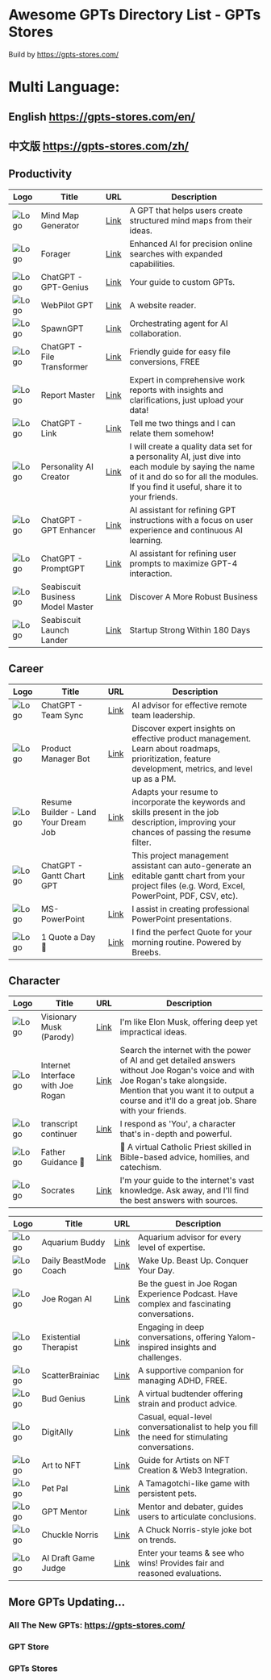 # Awesome GPTs Directory List - GPTs Stores

Build by https://gpts-stores.com/

# Multi Language:
## English https://gpts-stores.com/en/
## 中文版 https://gpts-stores.com/zh/

## Productivity
| Logo                                                                                                         | Title                             | URL                                                          | Description                                                                                                       |
| ------------------------------------------------------------------------------------------------------------ | --------------------------------- | ------------------------------------------------------------ | ----------------------------------------------------------------------------------------------------------------- |
| ![Logo](https://files.oaiusercontent.com/file-IQxBqpaTqox6nCS1VMILQjRX?se=2123-10-23T11%3A09%3A00Z&sp=r&sv=2021-08-06&sr=b&rscc=max-age%3D31536000%2C%20immutable&rscd=attachment%3B%20filename%3D20231116-100128.jpg&sig=Y1%2BZu5/6x1RF929lXuVHu0RcsPjlJS9JyUoX52aOz%2BM%3D) | Mind Map Generator                | [Link](https://chat.openai.com/g/g-XpOL64iRH-mind-map-generator) | A GPT that helps users create structured mind maps from their ideas.                                             |
| ![Logo](https://files.oaiusercontent.com/file-VzoNkrjhiqUxn2mGsYktu4ep?se=2123-10-19T14%3A12%3A21Z&sp=r&sv=2021-08-06&sr=b&rscc=max-age%3D31536000%2C%20immutable&rscd=attachment%3B%20filename%3D0e01c800-b460-47af-abc9-becdd55d838b.png&sig=qSidDnLKvyDuQ%2B%2B2qHod8drxKMQ9AD9GJpZT5P1D298%3D)      | Forager                           | [Link](https://chat.openai.com/g/g-yMn1RH7Rt-forager)         | Enhanced AI for precision online searches with expanded capabilities.                                           |
| ![Logo](https://files.oaiusercontent.com/file-5OleGm3v3wwfji9rAw0wGcu7?se=2123-10-17T05%3A08%3A19Z&sp=r&sv=2021-08-06&sr=b&rscc=max-age%3D31536000%2C%20immutable&rscd=attachment%3B%20filename%3D9644b1d8-5076-42c7-baca-38a4f2450d56.png&sig=uyIPt/VzOxHIqIFWMoWXo%2Bt%2B4eEhu0xNVZ%2BeiKPqQqA%3D) | ChatGPT - GPT-Genius              | [Link](https://chat.openai.com/g/g-2z2mDEeZ2-gpt-genius)    | Your guide to custom GPTs.                                                                                       |
| ![Logo](https://files.oaiusercontent.com/file-EtMIyywb1kca8KcaZZpVvZXv?se=2123-10-23T19%3A56%3A11Z&sp=r&sv=2021-08-06&sr=b&rscc=max-age%3D31536000%2C%20immutable&rscd=attachment%3B%20filename%3DDALL%25C2%25B7E%25202023-11-15%252021.57.25%2520-%2520An%2520image%2520of%2520a%2520wizard%2520in%2520a%2520dark%2520blue%2520robe%2520with%2520silver%2520star%2520patterns%252C%2520standing%2520on%2520a%2520podium%252C%2520conducting%2520a%2520futuristic%2520orchestra%2520with%2520holographic%2520instrumen.png&sig=tyzB5yqkhQROmqWp%2BuHlXRfXlCClHy%2BMbe/HJd31KpY%3D)  | WebPilot GPT                     | [Link](https://chat.openai.com/g/g-ATOVBEOSz-webpilot-gpt)   | A website reader.                                                                                                 |
| ![Logo](https://images.spr.so/cdn-cgi/imagedelivery/j42No7y-dcokJuNgXeA0ig/9b6f80e0-3f14-4f11-a272-40498c76da6c/chatgpt-share-og.49cbbffe/w=3840,quality=80)          | SpawnGPT                          | [Link](https://chat.openai.com/g/g-XdTwXQ9R6-spawngpt)      | Orchestrating agent for AI collaboration.                                                                         |
| ![Logo](https://files.oaiusercontent.com/file-ZuuGfSnvZG8xQhoeCKo15nXq?se=2123-10-17T22%3A52%3A59Z&sp=r&sv=2021-08-06&sr=b&rscc=max-age%3D31536000%2C%20immutable&rscd=attachment%3B%20filename%3D8228cadf-68a1-489f-9278-7767d5915e6e.png&sig=r0cRC%2BW/WG0eZ28j%2B50PanNn1MiWqeZ05cMK3cqd104%3D)       | ChatGPT - File Transformer        | [Link](https://chat.openai.com/g/g-2DxXCnuoX-file-transformer) | Friendly guide for easy file conversions, FREE                                                                   |
| ![Logo](https://files.oaiusercontent.com/file-UnCav3wqpAqpR3Tc4XxhYWDQ?se=2123-10-22T15%3A40%3A12Z&sp=r&sv=2021-08-06&sr=b&rscc=max-age%3D31536000%2C%20immutable&rscd=attachment%3B%20filename%3D838f8d4d-9b96-42dd-9d72-f1f772e90844.png&sig=Ss7muyliqNHZm4/Wu6bVK/J100UaMZQAyaY/x89Fm1w%3D)  | Report Master                      | [Link](https://chat.openai.com/g/g-Lfbhj73Ee-report-master) | Expert in comprehensive work reports with insights and clarifications, just upload your data!                   |
| ![Logo](https://files.oaiusercontent.com/file-H6pkFBUK0YXxByxQfK7eCain?se=2123-10-20T07%3A50%3A27Z&sp=r&sv=2021-08-06&sr=b&rscc=max-age%3D31536000%2C%20immutable&rscd=attachment%3B%20filename%3Db351c50b-d631-404c-86cd-45656e1dfb25.png&sig=XndGRPBS27cEZfW0VL/PRv9GrCBH4jPMvUIJZLUfuDk%3D)           | ChatGPT - Link                    | [Link](https://chat.openai.com/g/g-3bxChvw71-link)           | Tell me two things and I can relate them somehow!                                                                 |
| ![Logo](https://files.oaiusercontent.com/file-190aAMwKUVL9GWk9o3PdRsVk?se=2123-10-20T00%3A02%3A18Z&sp=r&sv=2021-08-06&sr=b&rscc=max-age%3D31536000%2C%20immutable&rscd=attachment%3B%20filename%3Df3cbe216-bfe9-4935-ac56-5f25bd97880a.png&sig=A4/asqSg9SJAtHwJKkplTxuuFK4H142Fq6DHLTuP51Y%3D)  | Personality AI Creator             | [Link](https://chat.openai.com/g/g-5Py8sPmwG-personality-ai-creator) | I will create a quality data set for a personality AI, just dive into each module by saying the name of it and do so for all the modules. If you find it useful, share it to your friends. |
| ![Logo](https://files.oaiusercontent.com/file-elCzS6VmAH0713NT3LzccGud?se=2123-10-19T00%3A46%3A11Z&sp=r&sv=2021-08-06&sr=b&rscc=max-age%3D31536000%2C%20immutable&rscd=attachment%3B%20filename%3Dca19c20e-5102-405c-acc2-29caa6ebe2c8.png&sig=sjaA1ZOchl1Okzk17vaOYmHVHwxDX3uXT524z6nY6eI%3D) | ChatGPT - GPT Enhancer            | [Link](https://chat.openai.com/g/g-fQ6GAANfi-gpt-enhancer)    | AI assistant for refining GPT instructions with a focus on user experience and continuous AI learning.         |
| ![Logo](https://files.oaiusercontent.com/file-aukF4Rae9T7YVOy5Px46QZhI?se=2123-10-17T10%3A44%3A20Z&sp=r&sv=2021-08-06&sr=b&rscc=max-age%3D31536000%2C%20immutable&rscd=attachment%3B%20filename%3D2c2cc951-b044-4013-90af-6449f3fc49f7.png&sig=fikeuIqnuiLOI0d1Qjt09PKMOV%2BJ//zbQKF%2BEeJ5yDw%3D) | ChatGPT - PromptGPT               | [Link](https://chat.openai.com/g/g-p0jlP3Tcq-promptgpt)      | AI assistant for refining user prompts to maximize GPT-4 interaction.                                             |
| ![Logo](https://files.oaiusercontent.com/file-2ddaEiTNEpXY8mWU4PwXRDmS?se=2123-10-17T18%3A05%3A02Z&sp=r&sv=2021-08-06&sr=b&rscc=max-age%3D31536000%2C%20immutable&rscd=attachment%3B%20filename%3Da8ba3c4e-e0a1-47c2-8a65-f6375620cde0.png&sig=iCJj7N6asByCunuECAksbxxc2sSM7ea3RriXaiE0caI%3D)  | Seabiscuit Business Model Master  | [Link](https://chat.openai.com/g/g-nsTplEvN8-seabiscuit-business-model-master) | Discover A More Robust Business                                                                                  |
| ![Logo](https://files.oaiusercontent.com/file-Xxuh6lc50uAIWd9d6TaEJqmO?se=2123-10-18T09%3A13%3A02Z&sp=r&sv=2021-08-06&sr=b&rscc=max-age%3D31536000%2C%20immutable&rscd=attachment%3B%20filename%3Dbdd1d6c1-d088-43f3-b755-132d69ef683b.png&sig=ZlMrOHx7lTpXXlvWy2W0jDtBVdTbBzAxawUOW9esNr8%3D)  | Seabiscuit Launch Lander           | [Link](https://chat.openai.com/g/g-t2p04OE3K-seabiscuit-launch-lander) | Startup Strong Within 180 Days                                                                                   |


## Career
| Logo                                                                                                         | Title                             | URL                                                          | Description                                                                                                       |
| ------------------------------------------------------------------------------------------------------------ | --------------------------------- | ------------------------------------------------------------ | ----------------------------------------------------------------------------------------------------------------- |
| ![Logo](https://files.oaiusercontent.com/file-EbpZh1pbWQbco0z771KbaFmz?se=2123-10-17T04%3A03%3A50Z&sp=r&sv=2021-08-06&sr=b&rscc=max-age%3D31536000%2C%20immutable&rscd=attachment%3B%20filename%3D3022a9db-e87d-4444-a871-f566ad30a94e.png&sig=fOd90dq0mJgrMEI0mH9KeD0FRnbHjxMMxLPcDUf1ppk%3D) | ChatGPT - Team Sync               | [Link](https://chat.openai.com/g/g-nMknVUdJE-team-sync)      | AI advisor for effective remote team leadership.                                                                  |
| ![Logo](https://files.oaiusercontent.com/file-U8neEPUS6FUoLnxuecYxVdNB?se=2123-10-17T06%3A00%3A18Z&sp=r&sv=2021-08-06&sr=b&rscc=max-age%3D31536000%2C%20immutable&rscd=attachment%3B%20filename%3Db7d18d11-1bff-43c6-bd68-a34eb19cb83f.webp&sig=Kh00zaaqwRjtY2FL%2BHCAtgXQb0wFj4O7UOJngIZR1AE%3D)      | Product Manager Bot               | [Link](https://chat.openai.com/g/g-sKi4RsTGe-product-manager-bot) | Discover expert insights on effective product management. Learn about roadmaps, prioritization, feature development, metrics, and level up as a PM. |
| ![Logo](https://files.oaiusercontent.com/file-XESKx8ZryYBLUALhqYtnirzj?se=2123-10-19T03%3A29%3A38Z&sp=r&sv=2021-08-06&sr=b&rscc=max-age%3D31536000%2C%20immutable&rscd=attachment%3B%20filename%3DDALL%25C2%25B7E%25202023-11-11%252021.21.08%2520-%2520A%2520single%2520circular-shaped%2520image%2520depicting%2520a%2520happy%2520job%2520seeker%2520after%2520landing%2520their%2520dream%2520job.%2520The%2520scene%2520features%2520an%2520individual%2520with%2520glasses%252C%2520radiating%2520jo.png&sig=fhZ16qXqmSlk3BVO3HK31fju9eDu0pGTHolYvj1fgAM%3D) | Resume Builder - Land Your Dream Job | [Link](https://chat.openai.com/g/g-58aGfqukQ-resume-builder-land-your-dream-job/c/79b111e7-53d1-4976-b578-9cccfb9f9e2d) | Adapts your resume to incorporate the keywords and skills present in the job description, improving your chances of passing the resume filter. |
| ![Logo](https://files.oaiusercontent.com/file-r4wIBXrYffqRepvJmkp6JNRC?se=2123-10-17T06%3A33%3A06Z&sp=r&sv=2021-08-06&sr=b&rscc=max-age%3D31536000%2C%20immutable&rscd=attachment%3B%20filename%3Dgantt%2520chart%2520gpt.png&sig=cS%2B5EHM3lIObUjQD2yz/tfa7RoApIBodXYeB456tv2g%3D)       | ChatGPT - Gantt Chart GPT         | [Link](https://chat.openai.com/g/g-ihJfmYAJn-gantt-chart-gpt) | This project management assistant can auto-generate an editable gantt chart from your project files (e.g. Word, Excel, PowerPoint, PDF, CSV, etc). |
| ![Logo](https://files.oaiusercontent.com/file-JEpdH3q6fXyu9xvkFNKDxlA4?se=2123-10-17T07%3A20%3A50Z&sp=r&sv=2021-08-06&sr=b&rscc=max-age%3D31536000%2C%20immutable&rscd=attachment%3B%20filename%3Ddf9a32d0-3073-4271-9724-8abe4aa5fac6.png&sig=0u/jnCyr2WKxJIjD1llKHv4WQkLnzTeDR8JwvEzmFSI%3D) | MS-PowerPoint                     | [Link](https://chat.openai.com/g/g-vIV2R7wST-ms-powerpoint) | I assist in creating professional PowerPoint presentations.                                                        |
| ![Logo](https://files.oaiusercontent.com/file-u2I1KJTy6j56Wc3wZCfUvcVA?se=2123-10-23T08%3A01%3A36Z&sp=r&sv=2021-08-06&sr=b&rscc=max-age%3D31536000%2C%20immutable&rscd=attachment%3B%20filename%3Dabc49eca-e477-4a47-a603-1280803d75d4.png&sig=gKzLiQpPCQBx2yVK9bLM2aIbklVbGN18Kw4447XyC/8%3D)   | 1 Quote a Day 🌟                   | [Link](https://chat.openai.com/g/g-TCZLIYhNm-1-quote-a-day) | I find the perfect Quote for your morning routine. Powered by Breebs.                                            |

## Character
| Logo                                                                                                         | Title                               | URL                                                          | Description                                                                                                       |
| ------------------------------------------------------------------------------------------------------------ | ----------------------------------- | ------------------------------------------------------------ | ----------------------------------------------------------------------------------------------------------------- |
| ![Logo](https://files.oaiusercontent.com/file-TCLPNBPyMgSFKzVA80Sopppv?se=2123-10-20T23%3A00%3A09Z&sp=r&sv=2021-08-06&sr=b&rscc=max-age%3D31536000%2C%20immutable&rscd=attachment%3B%20filename%3DDALL%25C2%25B7E%25202023-11-13%252017.25.27%2520-%2520A%2520cartoon-style%2520portrait%2520of%2520a%2520fictional%2520male%2520white%2520CEO%2520character%252C%2520with%2520less%2520Asian%2520features%252C%2520keeping%2520the%2520jaw%2520and%2520face%2520style%2520of%2520the%2520earlier%2520image%2520and%2520bl.png&sig=hBetMbhROLfcVSSa9IrA2bEcWGB490TwPqMAsNmPu3c%3D) | Visionary Musk (Parody)              | [Link](https://chat.openai.com/g/g-G3ONbjCqr-visionary-musk-parody) | I'm like Elon Musk, offering deep yet impractical ideas.                                                         |
| ![Logo](https://files.oaiusercontent.com/file-uszoUJGLwbsJC0oNtyLIWzfw?se=2123-10-20T21%3A58%3A51Z&sp=r&sv=2021-08-06&sr=b&rscc=max-age%3D31536000%2C%20immutable&rscd=attachment%3B%20filename%3D220128092452-joe-rogan-jordan-peterson-podcast-spotify.jpg&sig=4U10DXL4OFM5mvUvL67Lu1nwVIvFYuC4xAyxwPTYhtc%3D)      | Internet Interface with Joe Rogan     | [Link](https://chat.openai.com/g/g-vFm9AHwbL-internet-interface-with-joe-rogan) | Search the internet with the power of AI and get detailed answers without Joe Rogan's voice and with Joe Rogan's take alongside. Mention that you want it to output a course and it'll do a great job. Share with your friends. |
| ![Logo](https://files.oaiusercontent.com/file-a5cJWUAwQj9ADevXMdMP4sIc?se=2123-10-20T23%3A31%3A51Z&sp=r&sv=2021-08-06&sr=b&rscc=max-age%3D31536000%2C%20immutable&rscd=attachment%3B%20filename%3DDALL%25C2%25B7E%25202023-11-13%252015.31.31%2520-%2520A%2520stylized%2520profile%2520picture%2520%2528PFP%2529%2520style%2520illustration%252C%2520focusing%2520on%2520a%2520close-up%2520of%2520a%2520stylized%2520microphone%2520with%2520larger%2520and%2520clearer%2520paper%2520sheets.%2520The%2520microph.png&sig=CFWV/OdYLzLgPhqS3qbsePsnbBKh1jwkNX7irLk1yY4%3D)   | transcript continuer                  | [Link](https://chat.openai.com/g/g-tz6MyAxV2-transcript-continuer) | I respond as 'You', a character that's in-depth and powerful.                                                    |
| ![Logo](https://files.oaiusercontent.com/file-fbQEQS1g6npBC78pPqVNpfcA?se=2123-10-18T11%3A29%3A55Z&sp=r&sv=2021-08-06&sr=b&rscc=max-age%3D31536000%2C%20immutable&rscd=attachment%3B%20filename%3Dd4c80faa-fafa-4ce8-88b0-c24a6eaabdd1.webp&sig=mXrprQhEtIfi7FrN3ZkOWTVUGKu0OLxIP4SM9Y9rE6c%3D) | Father Guidance 🙏                   | [Link](https://chat.openai.com/g/g-OwPkjSbxo-father-guidance) | 🙏 A virtual Catholic Priest skilled in Bible-based advice, homilies, and catechism.           |
| ![Logo](https://files.oaiusercontent.com/file-nz9InjfiW9OEP5YmyHT52LaC?se=2123-10-17T05%3A19%3A47Z&sp=r&sv=2021-08-06&sr=b&rscc=max-age%3D31536000%2C%20immutable&rscd=attachment%3B%20filename%3D0b6d670f-ba52-4d71-bdb0-6781df489a61.png&sig=S9kkRzqZ1thTBcR73gSg6HqEPWuzSpzVqUx7ZLPdaWw%3D)       | Socrates                             | [Link](https://chat.openai.com/g/g-WobrCXK1H-socrates) | I'm your guide to the internet's vast knowledge. Ask away, and I'll find the best answers with sources.              |

| Logo                                                                                                         | Title                               | URL                                                          | Description                                                                                                       |
| ------------------------------------------------------------------------------------------------------------ | ----------------------------------- | ------------------------------------------------------------ | ----------------------------------------------------------------------------------------------------------------- |
| ![Logo](https://files.oaiusercontent.com/file-vaJmDpYB4QX7cZhpWIMJUe5M?se=2123-10-17T06%3A01%3A37Z&sp=r&sv=2021-08-06&sr=b&rscc=max-age%3D31536000%2C%20immutable&rscd=attachment%3B%20filename%3D43ad7d33-bf6e-4856-9d53-739942ba4cd6.png&sig=1LFaqffDz5o1g%2BV/UHzKf5/wCCdd%2B3xz3k1fO59WauY%3D) | Aquarium Buddy                      | [Link](https://chat.openai.com/g/g-luVsRgDYi-aquarium-buddy) | Aquarium advisor for every level of expertise.                                                                  |
| ![Logo](https://files.oaiusercontent.com/file-MXE4HFnb2RZI4H36Fj635YwF?se=2123-10-18T14%3A40%3A46Z&sp=r&sv=2021-08-06&sr=b&rscc=max-age%3D31536000%2C%20immutable&rscd=attachment%3B%20filename%3Dfa836e22-e173-4fcf-ab5b-2d53d7ccf7d2.png&sig=iqXruKj93hAao5bWZ%2BC9%2Bo33SsQMz%2Bet8zzIt/8khK8%3D) | Daily BeastMode Coach               | [Link](https://chat.openai.com/g/g-peIOeXFuU-daily-beastmode-coach) | Wake Up. Beast Up. Conquer Your Day.                                                                              |
| ![Logo](https://files.oaiusercontent.com/file-k2LNS4dFHichKnZPhhyErWYM?se=2123-10-19T21%3A50%3A23Z&sp=r&sv=2021-08-06&sr=b&rscc=max-age%3D31536000%2C%20immutable&rscd=attachment%3B%20filename%3Ddownload%2520%25281%2529.jpg&sig=VVOYbkGgFmdFEILSAAkO8gKJ6ZYTYc0Tn%2BoHREvJglA%3D) | Joe Rogan AI                        | [Link](https://chat.openai.com/g/g-hFc7gNdlF-joe-rogan-ai) | Be the guest in Joe Rogan Experience Podcast. Have complex and fascinating conversations.                        |
| ![Logo](https://files.oaiusercontent.com/file-fcOmCT7IdESMRyNVo0KFmEf1?se=2123-10-19T20%3A36%3A35Z&sp=r&sv=2021-08-06&sr=b&rscc=max-age%3D31536000%2C%20immutable&rscd=attachment%3B%20filename%3D71bec192-7c13-43c6-9c8b-e385b39193c7.png&sig=f9bu/hlxj8ipb8ASrcn6PEtBm6dT05LfObLZYvHeqjo%3D) | Existential Therapist                | [Link](https://chat.openai.com/g/g-TKfORjeuW-existential-therapist) | Engaging in deep conversations, offering Yalom-inspired insights and challenges.                                   |
| ![Logo](https://files.oaiusercontent.com/file-WzeSiXbIy8PaSCGc1gvl5oO2?se=2123-10-17T06%3A20%3A54Z&sp=r&sv=2021-08-06&sr=b&rscc=max-age%3D31536000%2C%20immutable&rscd=attachment%3B%20filename%3D3cb9a9a7-aef7-49a2-81d6-6830a81c597b.png&sig=qrpbUk6AYy9uVdrCQ6Ht4i9PWwSlNoVcG2%2BGhWjOHMQ%3D) | ScatterBrainiac                     | [Link](https://chat.openai.com/g/g-Qn3y7oPbd-scatterbrainiac) | A supportive companion for managing ADHD, FREE.                                                                   |
| ![Logo](https://files.oaiusercontent.com/file-63MZ80hckqNJfT1RzDACkE8e?se=2123-10-16T03%3A10%3A15Z&sp=r&sv=2021-08-06&sr=b&rscc=max-age%3D31536000%2C%20immutable&rscd=attachment%3B%20filename%3Da8fbda54-98b9-4fd5-8049-e82a9252b151.png&sig=Hng8b6Q00KcAuNpj2MPi%2BvezpfC2PAgVYd72sCGmF4s%3D) | Bud Genius                          | [Link](https://chat.openai.com/g/g-ChzdH5cnq-bud-genius)  | A virtual budtender offering strain and product advice.                                                           |
| ![Logo](https://files.oaiusercontent.com/file-IGDNXOJPUF2a0nQ3RwdmKFgP?se=2123-10-16T15%3A41%3A13Z&sp=r&sv=2021-08-06&sr=b&rscc=max-age%3D31536000%2C%20immutable&rscd=attachment%3B%20filename%3D4e354a89-2922-4765-aa44-03d8b11417f9.webp&sig=vXdHagQKOyzx02Xjpr2is8ZIhzXVugIN0bUBWX0F1ro%3D) | DigitAlly                            | [Link](https://chat.openai.com/g/g-oEHdBcbLL-digitally)     | Casual, equal-level conversationalist to help you fill the need for stimulating conversations.                   |
| ![Logo](https://files.oaiusercontent.com/file-n9cUSB50FisQTQW9riajGBVV?se=2123-10-19T00%3A25%3A52Z&sp=r&sv=2021-08-06&sr=b&rscc=max-age%3D31536000%2C%20immutable&rscd=attachment%3B%20filename%3DLogo.png&sig=yAwcj8pcrlr3V0ehQAYZJ/u6YF4kL0RSB6WqEcS9Q/4%3D) | Art to NFT                          | [Link](https://chat.openai.com/g/g-5bVN0sAi7-art-to-nft)    | Guide for Artists on NFT Creation & Web3 Integration.                                                            |
| ![Logo](https://files.oaiusercontent.com/file-kJSrKbUumaVsrnQgKLds2DhH?se=2123-10-18T23%3A50%3A08Z&sp=r&sv=2021-08-06&sr=b&rscc=max-age%3D31536000%2C%20immutable&rscd=attachment%3B%20filename%3D71445914-51a1-4162-87d0-bc18d2fe5156.png&sig=xsseYjY8hHJVuzw5yl2QFpNcIDRDnrSlpqRIf%2BHQYNU%3D) | Pet Pal                             | [Link](https://chat.openai.com/g/g-DbhpzDAB9-pet-pal)      | A Tamagotchi-like game with persistent pets.                                                                     |
| ![Logo](https://files.oaiusercontent.com/file-XP5z4LlQxcRubFISwAJtLjvU?se=2123-11-07T05%3A00%3A02Z&sp=r&sv=2021-08-06&sr=b&rscc=max-age%3D31536000%2C%20immutable&rscd=attachment%3B%20filename%3DScreenshot_18.jpg&sig=xk4BR3wBg6JLzOojo/RPlecHY83%2BridO%2BrPdUngylYw%3D) | GPT Mentor                          | [Link](https://chat.openai.com/g/g-KIX0IC8cj-debate-mentor) | Mentor and debater, guides users to articulate conclusions.                                                       |
| ![Logo](https://files.oaiusercontent.com/file-RlZwBmEYkmnGe6gSzewpypUb?se=2123-10-18T15%3A13%3A23Z&sp=r&sv=2021-08-06&sr=b&rscc=max-age%3D31536000%2C%20immutable&rscd=attachment%3B%20filename%3D6d38254f-1416-4651-a730-d10c4ff4e9f6.png&sig=5msC3RCsaNYEtjWPgBoHOcUMEmoz6qUKa4Ctk73StyA%3D) | Chuckle Norris                      | [Link](https://chat.openai.com/g/g-YP3ZSgvaX)               | A Chuck Norris-style joke bot on trends.                                                                         |
| ![Logo](https://files.oaiusercontent.com/file-5TfX1OcflsGYKrWmA0ixb7sM?se=2123-10-18T20%3A58%3A49Z&sp=r&sv=2021-08-06&sr=b&rscc=max-age%3D31536000%2C%20immutable&rscd=attachment%3B%20filename%3D2d28b80d-ac9b-4de7-99a1-58e2c31c619a.png&sig=hsiSBDfYoZH8lVOXwcfT3wEDJ2ZQVwWcP5atb7zglFo%3D) | AI Draft Game Judge                 | [Link](https://chat.openai.com/g/g-wuh3AaZkR-ai-draft-game-judge) | Enter your teams & see who wins! Provides fair and reasoned evaluations.                                          |


## More GPTs Updating...
### All The New GPTs: https://gpts-stores.com/
### GPT Store
### GPTs Stores
